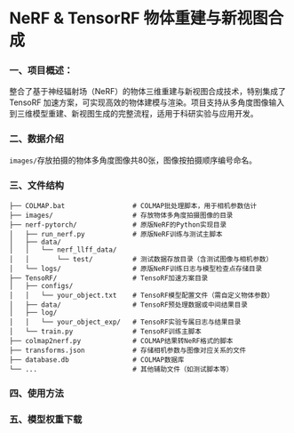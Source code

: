 # NeRF & TensorRF 物体重建与新视图合成

### 一、项目概述：
整合了基于神经辐射场（NeRF）的物体三维重建与新视图合成技术，特别集成了 TensoRF 加速方案，可实现高效的物体建模与渲染。项目支持从多角度图像输入到三维模型重建、新视图生成的完整流程，适用于科研实验与应用开发。

### 二、数据介绍
`images/`存放拍摄的物体多角度图像共80张，图像按拍摄顺序编号命名。

### 三、文件结构
```
├── COLMAP.bat                 # COLMAP批处理脚本，用于相机参数估计
├── images/                    # 存放物体多角度拍摄图像的目录
├── nerf-pytorch/              # 原版NeRF的Python实现目录
│   ├── run_nerf.py            # 原版NeRF训练与测试主脚本
│   ├── data/                  
│   │   └── nerf_llff_data/    
│   │       └── test/          # 测试数据存放目录（含测试图像与相机参数）
│   └── logs/                  # 原版NeRF训练日志与模型检查点存储目录
├── TensoRF/                   # TensoRF加速方案目录
│   ├── configs/               
│   │   └── your_object.txt    # TensoRF模型配置文件（需自定义物体参数）
│   ├── data/                  # TensoRF预处理数据或中间结果目录
│   ├── log/                   
│   │   └── your_object_exp/   # TensoRF实验专属日志与结果目录
│   └── train.py               # TensoRF训练主脚本
├── colmap2nerf.py             # COLMAP结果转NeRF格式的脚本
├── transforms.json            # 存储相机参数与图像对应关系的文件
├── database.db                # COLMAP数据库
└── ...                        # 其他辅助文件（如测试脚本等）
```

### 四、使用方法


### 五、模型权重下载


